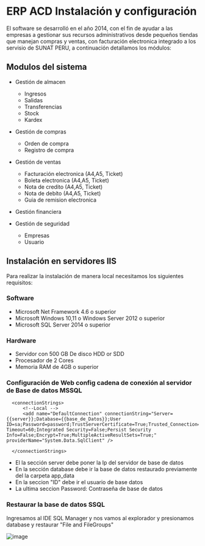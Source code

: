 # ERP ACD Instalación y configuración

El software se desarrolló  en el año 2014, con el fin de ayudar a las empresas a gestionar sus recursos administrativos desde pequeños tiendas que manejan compras y ventas, con facturación electronica integrado a los servisio de SUNAT PERU, a continuación detallamos los módulos: 

## Modulos del sistema
- Gestión de almacen
   - Ingresos
   - Salidas
   - Transferencias
   - Stock
   - Kardex
   
- Gestión de compras
  - Orden de compra
  - Registro de compra
- Gestión de ventas
  - Facturación electronica (A4,A5, Ticket)
  - Boleta electronica (A4,A5, Ticket)
  - Nota de credito (A4,A5, Ticket)
  - Nota de debíto (A4,A5, Ticket)
  - Guia de remision electronica
- Gestión financiera
- Gestión de seguridad
  - Empresas
  - Usuario


## Instalación en servidores IIS
Para realizar la instalación de manera local necesitamos los siguientes requisitos:

### Software
- Microsoft Net Framework 4.6 o superior
- Microsoft Windows 10,11 o Windows Server 2012 o superior
- Microsoft SQL Server 2014 o superior

### Hardware
- Servidor con 500 GB De disco HDD or SDD
- Procesador de 2 Cores
- Memoria RAM de 4GB o superior


### Configuración de Web config cadena de conexión al servidor de Base de datos MSSQL

```
  <connectionStrings>
	  <!--Local -->
	  <add name="DefaultConnection" connectionString="Server={{server}};Database={{base_de_Datos}};User ID=sa;Password=password;TrustServerCertificate=True;Trusted_Connection=False;Connection Timeout=60;Integrated Security=False;Persist Security Info=False;Encrypt=True;MultipleActiveResultSets=True;" providerName="System.Data.SqlClient" />
	
  </connectionStrings>
```

- El la sección server debe poner la Ip del servidor de base de datos
- En la sección database debe ir la base de datos restaurado previamente del la carpeta app_data
- En la seccion  "ID" debe ir el usuario de base datos
- La ultima seccion Password: Contraseña de base de datos


### Restaurar la base de datos SSQL

Ingresamos al IDE SQL Manager y nos vamos al explorador y presionamos database y restaurar "File and FileGroups"  

![image](https://user-images.githubusercontent.com/15756971/226461084-333e066b-51e5-4fe7-994d-28ac2199afc1.png)

